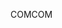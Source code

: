 <span data-ttu-id="ff999-101">COM</span><span class="sxs-lookup"><span data-stu-id="ff999-101">COM</span></span>